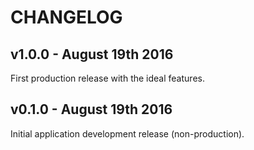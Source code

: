 # CHANGELOG

## **v1.0.0** - August 19th 2016

First production release with the ideal features.

## **v0.1.0** - August 19th 2016

Initial application development release (non-production).